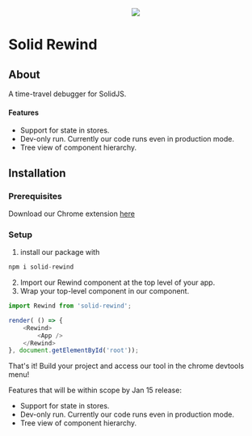 <p align="center">
<img src="https://user-images.githubusercontent.com/108890716/213731944-82d1e802-9d56-492e-9c7b-0cb10b1a151c.png" />
</p>

<h1>Solid Rewind</h1>

<h2>About</h2>
A time-travel debugger for SolidJS.

<h4>Features</h4>

* Support for state in stores.
* Dev-only run. Currently our code runs even in production mode.
* Tree view of component hierarchy.


<h2>Installation</h2>
<h3>Prerequisites</h3>

Download our Chrome extension [here](https://chrome.google.com/webstore/detail/solid-rewind/ejdinegdopmimnkbonknknhfmmcgcdoh)

<h3>Setup</h3>

1. install our package with

```javascript
npm i solid-rewind
```

2. Import our Rewind component at the top level of your app.
3. Wrap your top-level component in our <Rewind> component.
```javascript
import Rewind from 'solid-rewind';

render( () => {
    <Rewind>
        <App />
    </Rewind>
}, document.getElementById('root'));

```
That's it! Build your project and access our tool in the chrome devtools menu!


Features that will be within scope by Jan 15 release:
* Support for state in stores.
* Dev-only run. Currently our code runs even in production mode.
* Tree view of component hierarchy.

